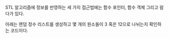 STL 알고리즘에 정보를 반영하는 세 가지 접근법에는 함수 포인터, 함수 객체 그리고 람다가 있다.

아래는 랜덤 정수 리스트를 생성하고 몇 개의 원소들이 3 혹은 12으로 나뉘는지 확인하는 코드이다.
